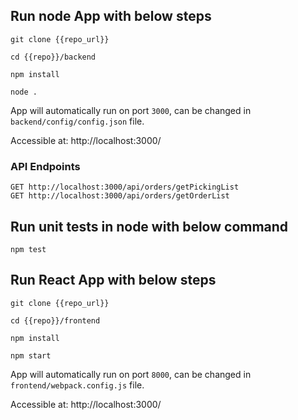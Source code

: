## Run node App with below steps

`git clone {{repo_url}}`

`cd {{repo}}/backend`

`npm install`

`node .`

App will automatically run on port `3000`, can be changed in `backend/config/config.json` file.

Accessible at: http://localhost:3000/

### API Endpoints

```
GET http://localhost:3000/api/orders/getPickingList
GET http://localhost:3000/api/orders/getOrderList
```

## Run unit tests in node with below command

`npm test`






## Run React App with below steps

`git clone {{repo_url}}`

`cd {{repo}}/frontend`

`npm install`

`npm start`

App will automatically run on port `8000`, can be changed in `frontend/webpack.config.js` file.

Accessible at: http://localhost:3000/

